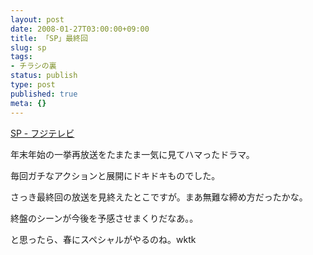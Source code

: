 ```yaml
---
layout: post
date: 2008-01-27T03:00:00+09:00
title: 「SP」最終回
slug: sp
tags:
- チラシの裏
status: publish
type: post
published: true
meta: {}
---
```

<a href="http://wwwz.fujitv.co.jp/sp/index.html">SP - フジテレビ</a>

年末年始の一挙再放送をたまたま一気に見てハマったドラマ。

毎回ガチなアクションと展開にドキドキものでした。

さっき最終回の放送を見終えたとこですが。まあ無難な締め方だったかな。

終盤のシーンが今後を予感させまくりだなあ。。

と思ったら、春にスペシャルがやるのね。wktk
